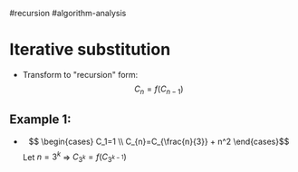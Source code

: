 #recursion #algorithm-analysis 

# Iterative substitution
- Transform to "recursion" form: $$C_{n}=f(C_{n-1})$$
## Example 1:
- $$
 \begin{cases}
 C_1=1 \\
 C_{n}=C_{\frac{n}{3}} + n^2
 \end{cases}$$ Let $n=3^k$ $\Rightarrow$ $C_{3^k}=f(C_{3^{k-1}})$ 
  
 